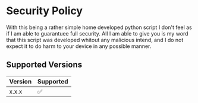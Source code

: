 # Security Policy
With this being a rather simple home developed python script I don't feel
as if I am able to guarantuee full security. All I am able to give you is
my word that this script was developed whitout any malicious intend, and I
do not expect it to  do harm to your device in any possible manner.

## Supported Versions

| Version | Supported          |
| ------- | ------------------ |
| x.x.x   | :white_check_mark: |

